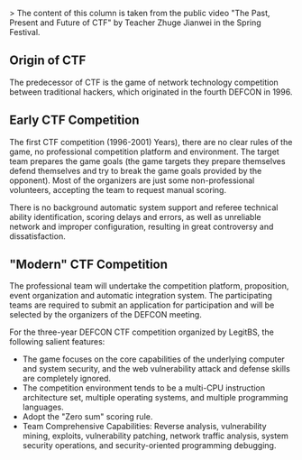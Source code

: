 &gt; The content of this column is taken from the public video &quot;The Past, Present and Future of CTF&quot; by Teacher Zhuge Jianwei in the Spring Festival.


## Origin of CTF


The predecessor of CTF is the game of network technology competition between traditional hackers, which originated in the fourth DEFCON in 1996.


## Early CTF Competition


The first CTF competition (1996-2001)
Years), there are no clear rules of the game, no professional competition platform and environment. The target team prepares the game goals (the game targets they prepare themselves defend themselves and try to break the game goals provided by the opponent). Most of the organizers are just some non-professional volunteers, accepting the team to request manual scoring.


There is no background automatic system support and referee technical ability identification, scoring delays and errors, as well as unreliable network and improper configuration, resulting in great controversy and dissatisfaction.


## &quot;Modern&quot; CTF Competition


The professional team will undertake the competition platform, proposition, event organization and automatic integration system. The participating teams are required to submit an application for participation and will be selected by the organizers of the DEFCON meeting.


For the three-year DEFCON CTF competition organized by LegitBS, the following salient features:


- The game focuses on the core capabilities of the underlying computer and system security, and the web vulnerability attack and defense skills are completely ignored.
- The competition environment tends to be a multi-CPU instruction architecture set, multiple operating systems, and multiple programming languages.
- Adopt the &quot;Zero sum&quot; scoring rule.
- Team Comprehensive Capabilities: Reverse analysis, vulnerability mining, exploits, vulnerability patching, network traffic analysis, system security operations, and security-oriented programming debugging.